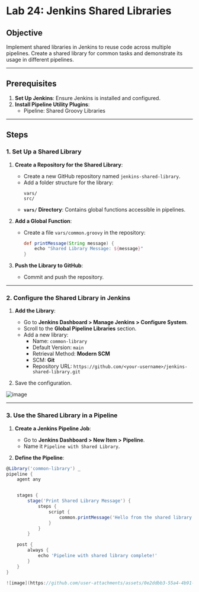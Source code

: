 # Lab 24: Jenkins Shared Libraries  

## Objective  
Implement shared libraries in Jenkins to reuse code across multiple pipelines. Create a shared library for common tasks and demonstrate its usage in different pipelines.  

---

## Prerequisites  

1. **Set Up Jenkins**: Ensure Jenkins is installed and configured.  
2. **Install Pipeline Utility Plugins**:  
   - Pipeline: Shared Groovy Libraries  

---

## Steps  

### 1. Set Up a Shared Library  

1. **Create a Repository for the Shared Library**:  
   - Create a new GitHub repository named `jenkins-shared-library`.  
   - Add a folder structure for the library:  
     ```
     vars/
     src/
     ```
   - **`vars/` Directory**: Contains global functions accessible in pipelines.  

2. **Add a Global Function**:  
   - Create a file `vars/common.groovy` in the repository:  
     ```groovy
     def printMessage(String message) {
         echo "Shared Library Message: ${message}"
     }
     ```

3. **Push the Library to GitHub**:  
   - Commit and push the repository.  

---

### 2. Configure the Shared Library in Jenkins  

1. **Add the Library**:  
   - Go to **Jenkins Dashboard > Manage Jenkins > Configure System**.  
   - Scroll to the **Global Pipeline Libraries** section.  
   - Add a new library:  
     - Name: `common-library`  
     - Default Version: `main`  
     - Retrieval Method: **Modern SCM**  
     - SCM: **Git**  
     - Repository URL: `https://github.com/<your-username>/jenkins-shared-library.git`  

2. Save the configuration.  

![image](https://github.com/user-attachments/assets/1e463f58-f046-4497-9887-fe4a45c61919)

---

### 3. Use the Shared Library in a Pipeline  

1. **Create a Jenkins Pipeline Job**:  
   - Go to **Jenkins Dashboard > New Item > Pipeline**.  
   - Name it `Pipeline with Shared Library`.  

2. **Define the Pipeline**:  

```groovy
@Library('common-library') _
pipeline {
    agent any


    stages {
        stage('Print Shared Library Message') {
            steps {
                script {
                    common.printMessage('Hello from the shared library!')
                }
            }
        }

    post {
        always {
            echo 'Pipeline with shared library complete!'
        }
    }
}

![image](https://github.com/user-attachments/assets/0e2ddbb3-55a4-4b91-b500-7352803d3996)



